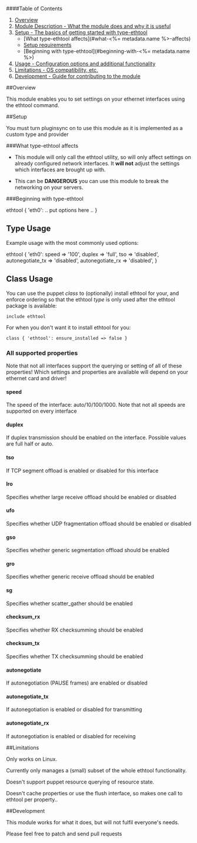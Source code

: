 ####Table of Contents

1. [Overview](#overview)
2. [Module Description - What the module does and why it is useful](#module-description)
3. [Setup - The basics of getting started with type-ethtool](#setup)
    * [What type-ethtool affects](#what-<%= metadata.name %>-affects)
    * [Setup requirements](#setup-requirements)
    * [Beginning with type-ethtool](#beginning-with-<%= metadata.name %>)
4. [Usage - Configuration options and additional functionality](#usage)
5. [Limitations - OS compatibility, etc.](#limitations)
6. [Development - Guide for contributing to the module](#development)

##Overview

This module enables you to set settings on your ethernet interfaces using the ethtool command.

##Setup

You must turn pluginsync on to use this module as it is implemented as a custom type and provider

###What type-ethtool affects

* This module will only call the ethtool utility, so will only affect settings on already
  configured network interfaces. It **will not** adjust the settings which interfaces are
  brought up with.

* This can be **DANGEROUS** you can use this module to break the networking on your servers.

###Beginning with type-ethtool

  ethtool { 'eth0':
     .. put options here ..
  }

## Type Usage

Example usage with the most commonly used options:

  ethtool { 'eth0':
    speed            => '100',
    duplex           => 'full',
    tso              => 'disabled',
    autonegotiate_tx => 'disabled',
    autonegotiate_rx => 'disabled',
  }

## Class Usage

You can use the puppet *class* to (optionally) install ethtool for your,
and enforce ordering so that the ethtool *type* is only used after
the ethtool package is available:

    include ethtool

For when you don't want it to install ethtool for you:

    class { 'ethtool': ensure_installed => false }

### All supported properties

Note that not all interfaces support the querying or setting of all of these properties!
Which settings and properties are available will depend on your ethernet card and driver!

#### speed

The speed of the interface: auto/10/100/1000. Note that not all speeds are supported on every interface

#### duplex

If duplex transmission should be enabled on the interface. Possible values are full half or auto.

#### tso

If TCP segment offload is enabled or disabled for this interface

#### lro

Specifies whether large receive offload should be enabled or disabled

#### ufo

Specifies whether UDP fragmentation offload should be enabled or disabled

#### gso

Specifies whether generic segmentation offload should be enabled

#### gro

Specifies whether generic receive offload should be enabled

#### sg

Specifies whether scatter_gather should be enabled

#### checksum_rx

Specifies whether RX checksumming should be enabled

#### checksum_tx

Specifies whether TX checksumming should be enabled

#### autonegotiate

If autonegotiation (PAUSE frames) are enabled or disabled

#### autonegotiate_tx

If autonegotiation is enabled or disabled for transmitting

#### autonegotiate_rx

If autonegotiation is enabled or disabled for receiving

##Limitations

Only works on Linux.

Currently only manages a (small) subset of the whole ethtool functionality.

Doesn't support puppet resource querying of resource state.

Doesn't cache properties or use the flush interface, so makes one call to ethtool per property..

##Development

This module works for what it does, but will not fulfil everyone's needs.

Please feel free to patch and send pull requests


